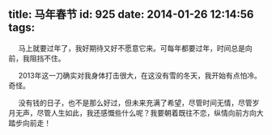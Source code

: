 title: 马年春节
id: 925
date: 2014-01-26 12:14:56
tags:
---

     马上就要过年了，我好期待又好不愿意它来。可每年都要过年，时间总是向前，我阻挡不住。

     2013年这一刀确实对我身体打击很大，在这没有雪的冬天，我开始有点怕冷。奇怪。

     没有钱的日子，也不是那么好过，但未来充满了希望，尽管时间无情，尽管岁月无声，尽管人生如此，我还感慨些什么呢？我要朝着既往不恋，纵情向前方向大踏步向前走！ 